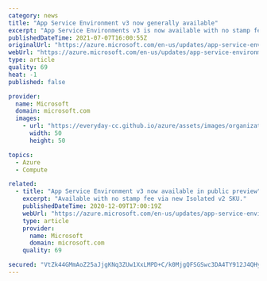 ```yaml
---
category: news
title: "App Service Environment v3 now generally available"
excerpt: "App Service Environments v3 is now available with no stamp fee and a simplified deployment experience for isolated workloads."
publishedDateTime: 2021-07-07T16:00:55Z
originalUrl: "https://azure.microsoft.com/en-us/updates/app-service-environment-v3-now-generally-available/"
webUrl: "https://azure.microsoft.com/en-us/updates/app-service-environment-v3-now-generally-available/"
type: article
quality: 69
heat: -1
published: false

provider:
  name: Microsoft
  domain: microsoft.com
  images:
    - url: "https://everyday-cc.github.io/azure/assets/images/organizations/microsoft.com-50x50.jpg"
      width: 50
      height: 50

topics:
  - Azure
  - Compute

related:
  - title: "App Service Environment v3 now available in public preview"
    excerpt: "Available with no stamp fee via new Isolated v2 SKU."
    publishedDateTime: 2020-12-09T17:00:19Z
    webUrl: "https://azure.microsoft.com/en-us/updates/app-service-environment-v3-now-available-in-public-preview/"
    type: article
    provider:
      name: Microsoft
      domain: microsoft.com
    quality: 69

secured: "VtZk44GMmAoZ25aJjgKNq3ZUw1XxLMPD+C/k0MjgQFSGSwc3DA4TY912J4QHy04iJZMX4K8ZBfJwKWkz8VMm9AaP1CfF6x9WS709yvmQ4JvG81+8J4/DAGU8hzPeZLlf+MdD+NEiLwtHqrJzaR2aulQjKZjL+doY5j2bDztFsep3J2y6am9x8z1f9T/Qs6OE8GhKYs3BCD70RrWOPW8A6Am7tUVYO0YmoniioZJs/IevsPudPagtQBzEb/NlwO4x0A0g1WIbZR6Js63cNJ4+HAz6pX73OH43ALg5VVmXHTD32Cx3610FYj1+xdjcZFjZx8JTU/cIir8eIZl/z+m6SSSZrlEqev9OwpbdiRP+Dtw=;3uCNbUbCkVoWiGyKMGVBRA=="
---
```


